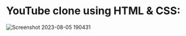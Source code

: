 # YouTube clone using HTML & CSS:

![Screenshot 2023-08-05 190431](https://github.com/DetrojaRadhey/YouTube-Clone/assets/137185638/3ef35fcb-76ed-4e0a-8209-e7ca42742b2f)
